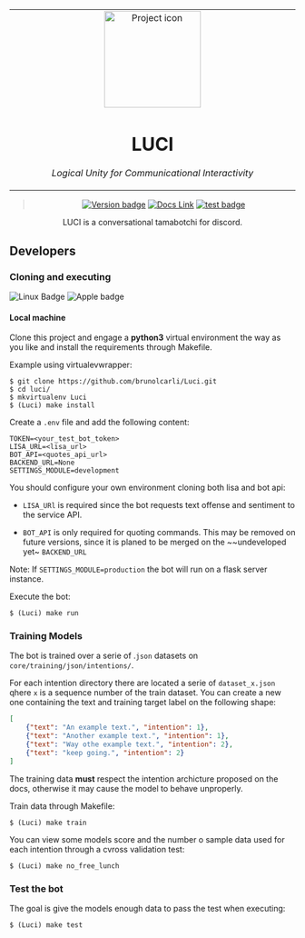 <table align="center"><tr><td align="center" width="9999">

<img src="https://images.generated.photos/jqguEfsi0Q7fghDlnuQ-KPkFkalSLGNHcgTIBMLVMyw/rs:fit:512:512/Z3M6Ly9nZW5lcmF0/ZWQtcGhvdG9zL3Yz/XzA5MTU5MzkuanBn.jpg" align="center" width="170" alt="Project icon">

# LUCI

*Logical Unity for Communicational Interactivity*

</td></tr>

</table>    

<div align="center">

> [![Version badge](https://img.shields.io/badge/version-0.0.6-silver.svg)](https://lisa--brunolcarli.repl.co/graphql/?query=query%7B%0A%09lisa%0A%7D)
[![Docs Link](https://badgen.net/badge/docs/github_wiki?icon=github)](https://github.com/brunolcarli/Luci/wiki)
[![test badge](https://img.shields.io/badge/test-failing-red.svg)](https://lisa--brunolcarli.repl.co/graphql/?query=query%7B%0A%09lisa%0A%7D)

LUCI is a conversational tamabotchi for discord.

</div>


## Developers

### Cloning and executing

![Linux Badge](https://img.shields.io/badge/OS-Linux-black.svg)
![Apple badge](https://badgen.net/badge/OS/OSX/:color?icon=apple)


#### Local machine


Clone this project and engage a **python3** virtual environment the way as you like and install the requirements through Makefile.

Example using virtualevwrapper:

```
$ git clone https://github.com/brunolcarli/Luci.git
$ cd luci/
$ mkvirtualenv Luci
$ (Luci) make install
```


Create a `.env` file and add the following content:

```
TOKEN=<your_test_bot_token>
LISA_URL=<lisa_url>
BOT_API=<quotes_api_url>
BACKEND_URL=None
SETTINGS_MODULE=development
```

You should configure your own environment cloning both lisa and bot api:

- `LISA_URl` is required since the bot requests text offense and sentiment to the service API.

- `BOT_API` is only required for quoting commands. This may be removed on future versions, since it is planed to be merged on the ~~undeveloped yet~ `BACKEND_URL`

Note: If `SETTINGS_MODULE=production` the bot will run on a flask server instance.

Execute the bot:

```
$ (Luci) make run
```

### Training Models

The bot is trained over a serie of .`json` datasets on `core/training/json/intentions/`.

For each intention directory there are located a serie of `dataset_x.json` qhere `x` is a sequence number of the train dataset. You can create a new one containing the text and training target label on the following shape:

```json
[
    {"text": "An example text.", "intention": 1},
    {"text": "Another example text.", "intention": 1},
    {"text": "Way othe example text.", "intention": 2},
    {"text": "keep going.", "intention": 2}
]
```

The training data **must** respect the intention archicture proposed on the docs, otherwise it may cause the model to behave unproperly.

Train data through Makefile:

```
$ (Luci) make train
```

You can view some models score and the number o sample data used for each intention through a cvross validation test:


```
$ (Luci) make no_free_lunch
```

### Test the bot

The goal is give the models enough data to pass the test when executing:


```
$ (Luci) make test
```
